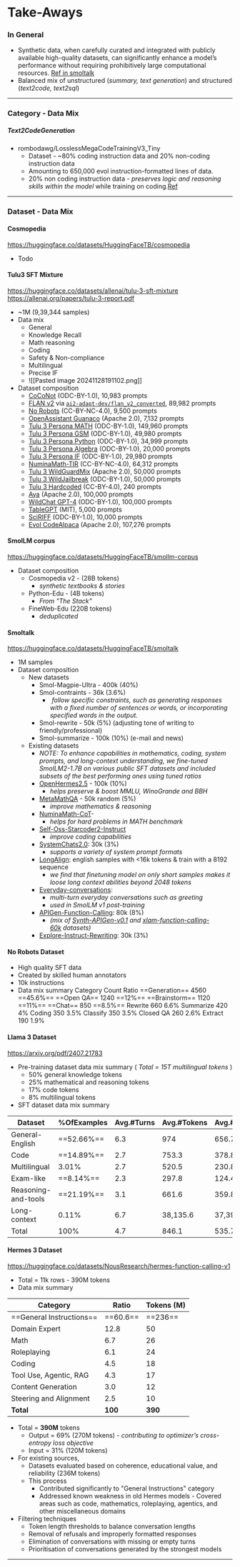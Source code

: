# Take-Aways
### In General
- Synthetic data, when carefully curated and integrated with publicly available high-quality datasets, can significantly enhance a model’s performance without requiring prohibitively large computational resources. [Ref in smoltalk](https://www.marktechpost.com/2024/11/21/smoltalk-released-the-dataset-recipe-behind-the-best-in-class-performance-of-smollm2/)
- Balanced mix of unstructured (*summary, text generation*) and structured (*text2code, text2sql*)
---
### Category - Data Mix
##### Text2CodeGeneration
- rombodawg/LosslessMegaCodeTrainingV3_Tiny
	- Dataset - ~80% coding instruction data and 20% non-coding instruction data
	- Amounting to 650,000 evol instruction-formatted lines of data.
	- 20% non coding instruction data - *preserves logic and reasoning skills within the model* while training on coding.[Ref](https://huggingface.co/datasets/rombodawg/LosslessMegaCodeTrainingV3_Tiny)
---
### Dataset - Data Mix

#### Cosmopedia
https://huggingface.co/datasets/HuggingFaceTB/cosmopedia
- Todo
#### Tulu3 SFT Mixture
https://huggingface.co/datasets/allenai/tulu-3-sft-mixture
https://allenai.org/papers/tulu-3-report.pdf
- ~1M (9,39,344 samples)
- Data mix
	- General
	- Knowledge Recall
	- Math reasoning
	- Coding
	- Safety & Non-compliance
	- Multilingual
	- Precise IF
	- ![[Pasted image 20241128191102.png]]
- Dataset composition
	- [CoCoNot](https://huggingface.co/datasets/allenai/coconot) (ODC-BY-1.0), 10,983 prompts
	- [FLAN v2](https://github.com/google-research/FLAN/tree/main) via [`ai2-adapt-dev/flan_v2_converted`](https://huggingface.co/datasets/ai2-adapt-dev/flan_v2_converted), 89,982 prompts
	- [No Robots](https://huggingface.co/datasets/HuggingFaceH4/no_robots) (CC-BY-NC-4.0), 9,500 prompts
	- [OpenAssistant Guanaco](https://huggingface.co/datasets/OpenAssistant/oasst1) (Apache 2.0), 7,132 prompts
	- [Tulu 3 Persona MATH](https://huggingface.co/datasets/allenai/tulu-3-personas-math) (ODC-BY-1.0), 149,960 prompts
	- [Tulu 3 Persona GSM](https://huggingface.co/datasets/allenai/tulu-3-sft-personas-math-grade) (ODC-BY-1.0), 49,980 prompts
	- [Tulu 3 Persona Python](https://huggingface.co/datasets/allenai/tulu-3-sft-personas-code) (ODC-BY-1.0), 34,999 prompts
	- [Tulu 3 Persona Algebra](https://huggingface.co/datasets/allenai/tulu-3-personas-algebra) (ODC-BY-1.0), 20,000 prompts
	- [Tulu 3 Persona IF](https://huggingface.co/datasets/allenai/tulu-3-sft-personas-instruction-following) (ODC-BY-1.0), 29,980 prompts
	- [NuminaMath-TIR](https://huggingface.co/datasets/AI-MO/NuminaMath-TIR) (CC-BY-NC-4.0), 64,312 prompts 
	- [Tulu 3 WildGuardMix](https://huggingface.co/datasets/allenai/wildguardmix) (Apache 2.0), 50,000 prompts
	- [Tulu 3 WildJailbreak](https://huggingface.co/datasets/allenai/wildjailbreak) (ODC-BY-1.0), 50,000 prompts
	- [Tulu 3 Hardcoded](https://huggingface.co/datasets/allenai/tulu-3-hard-coded) (CC-BY-4.0), 240 prompts
	- [Aya](https://huggingface.co/datasets/CohereForAI/aya_dataset) (Apache 2.0), 100,000 prompts
	- [WildChat GPT-4](https://huggingface.co/datasets/allenai/WildChat-1M) (ODC-BY-1.0), 100,000 prompts
	- [TableGPT](https://huggingface.co/datasets/LipengCS/Table-GPT) (MIT), 5,000 prompts
	- [SciRIFF](https://huggingface.co/datasets/allenai/SciRIFF) (ODC-BY-1.0), 10,000 prompts
	- [Evol CodeAlpaca](https://huggingface.co/datasets/theblackcat102/evol-codealpaca-v1) (Apache 2.0), 107,276 prompts
	
#### SmolLM corpus
https://huggingface.co/datasets/HuggingFaceTB/smollm-corpus
- Dataset composition
	- Cosmopedia v2 - (28B tokens)
		- *synthetic textbooks & stories*
	- Python-Edu - (4B tokens)
		- *From "The Stack"*
	- FineWeb-Edu (220B tokens)
		- *deduplicated*
#### Smoltalk
https://huggingface.co/datasets/HuggingFaceTB/smoltalk
- 1M samples
- Dataset composition
	- New datasets
		- Smol-Magpie-Ultra - 400k (40%)
		- Smol-contraints - 36k (3.6%)
			-  *follow specific constraints, such as generating responses with a fixed number of sentences or words, or incorporating specified words in the output.*
		- Smol-rewrite - 50k (5%) (adjusting tone of writing to friendly/professional)
		- Smol-summarize - 100k (10%) (e-mail and news)
	- Existing datasets
		- *NOTE: To enhance capabilities in mathematics, coding, system prompts, and long-context understanding, we fine-tuned SmolLM2-1.7B on various public SFT datasets and included subsets of the best performing ones using tuned ratios*
		- [OpenHermes2.5](https://huggingface.co/datasets/teknium/OpenHermes-2.5) - 100k (10%)
			- *helps preserve & boost MMLU, WinoGrande and BBH*
		- [MetaMathQA](https://huggingface.co/datasets/meta-math/MetaMathQA?) - 50k random (5%)
			- *improve mathematics & reasoning*
		- [NuminaMath-CoT](https://huggingface.co/datasets/AI-MO/NuminaMath-CoT)- 
			- *helps for hard problems in MATH benchmark*
		- [Self-Oss-Starcoder2-Instruct](https://huggingface.co/datasets/bigcode/self-oss-instruct-sc2-exec-filter-50k) 
			- *improve coding capabilities*
		- [SystemChats2.0](https://huggingface.co/datasets/cognitivecomputations/SystemChat-2.0): 30k (3%)
			- *supports a variety of system prompt formats*
		- [LongAlign](https://huggingface.co/datasets/THUDM/LongAlign-10k):  english samples with <16k tokens & train with a 8192 sequence
			- *we find that finetuning model on only short samples makes it loose long context abilities beyond 2048 tokens*
		- [Everyday-conversations](https://huggingface.co/datasets/HuggingFaceTB/everyday-conversations-llama3.1-2k):
			- *multi-turn everyday conversations such as greeting*
			- *used in SmolLM v1 post-training*
		- [APIGen-Function-Calling](https://huggingface.co/datasets/argilla/apigen-function-calling): 80k (8%)
			- *(mix of [Synth-APIGen-v0.1](https://huggingface.co/datasets/argilla/Synth-APIGen-v0.1) and [xlam-function-calling-60k](https://huggingface.co/datasets/Salesforce/xlam-function-calling-60k) datasets)*
		- [Explore-Instruct-Rewriting](https://huggingface.co/datasets/Wanfq/Explore_Instruct_Rewriting_32k): 30k  (3%)

#### No Robots Dataset
- High quality SFT data
- Created by skilled human annotators
- 10k instructions
- Data mix summary
		Category	Count	Ratio
		==Generation==	4560	==45.6%==
		==Open QA==	1240	==12%==
		==Brainstorm==	1120	==11%==
		==Chat==	850	==8.5%==
		Rewrite	660	6.6%
		Summarize	420	4%
		Coding	350	3.5%
		Classify	350	3.5%
		Closed QA	260	2.6%
		Extract	190	1.9%
#### Llama 3 Dataset
https://arxiv.org/pdf/2407.21783
- Pre-training dataset data mix summary ( *Total = 15T multilingual tokens* )
	- 50% general knowledge tokens
	 - 25% mathematical and reasoning tokens
	 - 17% code tokens
	 - 8% multilingual tokens
 - SFT dataset data mix summary

| Dataset             | %OfExamples | Avg.#Turns | Avg.#Tokens | Avg.#TokensInContext | Avg.#TokensInFinalResponse |
| ------------------- | ----------- | ---------- | ----------- | -------------------- | -------------------------- |
| General-English     | ==52.66%==  | 6.3        | 974         | 656.7                | 317.1                      |
| Code                | ==14.89%==  | 2.7        | 753.3       | 378.8                | 374.5                      |
| Multilingual        | 3.01%       | 2.7        | 520.5       | 230.8                | 289.7                      |
| Exam-like           | ==8.14%==   | 2.3        | 297.8       | 124.4                | 173.4                      |
| Reasoning-and-tools | ==21.19%==  | 3.1        | 661.6       | 359.8                | 301.9                      |
| Long-context        | 0.11%       | 6.7        | 38,135.6    | 37,395.2             | 740.5                      |
| Total               | 100%        | 4.7        | 846.1       | 535.7                | 310.4                      |

#### Hermes 3 Dataset
https://huggingface.co/datasets/NousResearch/hermes-function-calling-v1
- Total = 11k rows - 390M tokens
- Data mix summary

| Category               | Ratio   | Tokens (M) |
| ---------------------- | ------- | ---------- |
| ==General Instructions==   | ==60.6==    | ==236==        |
| Domain Expert          | 12.8    | 50         |
| Math                   | 6.7     | 26         |
| Roleplaying            | 6.1     | 24         |
| Coding                 | 4.5     | 18         |
| Tool Use, Agentic, RAG | 4.3     | 17         |
| Content Generation     | 3.0     | 12         |
| Steering and Alignment | 2.5     | 10         |
| **Total**              | **100** | **390**    |

- Total = **390M** tokens
	- Output = 69% (270M tokens) - *contributing to optimizer’s cross-entropy loss objective*
	- Input = 31% (120M tokens)
- For existing sources,
	- Datasets evaluated based on coherence, educational value, and reliability (236M tokens)
	- This process 
		- Contributed significantly to "General Instructions" category
		- Addressed known weakness in old Hermes models - Covered areas such as code, mathematics, roleplaying, agentics, and other miscellaneous domains
- Filtering techniques
	- Token length thresholds to balance conversation lengths
	- Removal of refusals and improperly formatted responses
	- Elimination of conversations with missing or empty turns
	- Prioritisation of conversations generated by the strongest models

---
